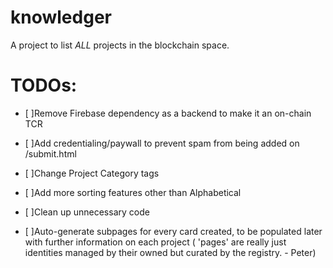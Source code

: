 # knowledger
A project to list *ALL* projects in the blockchain space. 


# TODOs:
- [ ]Remove Firebase dependency as a backend to make it an on-chain TCR

- [ ]Add credentialing/paywall to prevent spam from being added on /submit.html

- [ ]Change Project Category tags

- [ ]Add more sorting features other than Alphabetical

- [ ]Clean up unnecessary code

- [ ]Auto-generate subpages for every card created, to be populated later with further information on each project ( 'pages' are really just identities managed by their owned but curated by the registry. - Peter)


